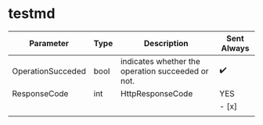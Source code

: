 # testmd

| Parameter | Type | Description | Sent Always |
| - | - | - | - |
| OperationSucceded | bool | indicates whether the operation succeeded or not.  | :heavy_check_mark: |
| ResponseCode | int | HttpResponseCode | YES |
| | | | - [x] |
| | | | |
